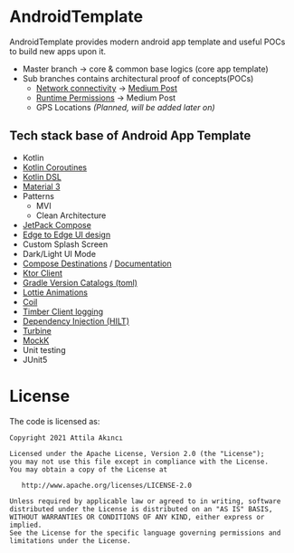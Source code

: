 # AndroidTemplate
AndroidTemplate provides modern android app template and useful POCs to build new apps upon it.

- Master branch -> core & common base logics (core app template)
- Sub branches contains architectural proof of concepts(POCs) 
  - [Network connectivity](https://github.com/AttilaAKINCI/AndroidTemplate/tree/poc-network-connectivity) -> [Medium Post](https://attilaakinci.medium.com/network-connectivity-on-compose-a35f6efa1a5c) 
  - [Runtime Permissions](https://github.com/AttilaAKINCI/AndroidTemplate/tree/poc-app-permissions) -> Medium Post
  - GPS Locations *(Planned, will be added later on)*

## Tech stack base of Android App Template
* Kotlin
* [Kotlin Coroutines](https://kotlinlang.org/docs/coroutines-overview.html)
* [Kotlin DSL](https://developer.android.com/build/migrate-to-kotlin-dsl)
* [Material 3](https://m3.material.io/)
* Patterns
    - MVI
    - Clean Architecture
* [JetPack Compose](https://developer.android.com/jetpack/compose?gclid=Cj0KCQiAjMKqBhCgARIsAPDgWlyVg8bZaasX_bdQfYrAXsuDQ6vD-2SmFcTv34Fb-jLQxgGqPD7UxKgaAso5EALw_wcB&gclsrc=aw.ds)
* [Edge to Edge UI design](https://developer.android.com/jetpack/compose/layouts/insets)
* Custom Splash Screen
* Dark/Light UI Mode
* [Compose Destinations](https://github.com/raamcosta/compose-destinations) / [Documentation](https://composedestinations.rafaelcosta.xyz/)
* [Ktor Client](https://ktor.io/docs/client-supported-platforms.html)
* [Gradle Version Catalogs (toml)](https://developer.android.com/build/migrate-to-catalogs)
* [Lottie Animations](https://github.com/airbnb/lottie-android)
* [Coil](https://github.com/coil-kt/coil)
* [Timber Client logging](https://github.com/JakeWharton/timber)
* [Dependency Injection (HILT)](https://developer.android.com/training/dependency-injection/hilt-android)
* [Turbine](https://github.com/cashapp/turbine)
* [MockK](https://mockk.io/)
* Unit testing
* JUnit5

# License

The code is licensed as:

```
Copyright 2021 Attila Akıncı

Licensed under the Apache License, Version 2.0 (the "License");
you may not use this file except in compliance with the License.
You may obtain a copy of the License at

   http://www.apache.org/licenses/LICENSE-2.0

Unless required by applicable law or agreed to in writing, software
distributed under the License is distributed on an "AS IS" BASIS,
WITHOUT WARRANTIES OR CONDITIONS OF ANY KIND, either express or implied.
See the License for the specific language governing permissions and
limitations under the License.
```
